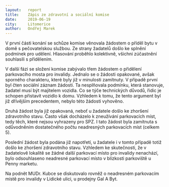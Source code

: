 ```yaml
---
layout:	  report
title:    Zápis ze zdravotní a sociální komise
date:	  2019-06-19
city:     Litomerice
author:   Ondřej Marek
---
```

V první části konání se schůze komise věnovala žádostem o příděl bytu v domě s pečovatelskou službou. Ze strany žadatelů došlo ke splnění podmínek pro udělení. Hlasování proběhlo kolektivně, všichni zúčastnění souhlasili s přidělením. 

V další fázi se složení komise zabývalo třem žádostem o přidělení parkovacího mosta pro invalidy. Jednalo se o žádosti opakované, avšak sporného charakteru, které byly již v minulosti zamítnuty. V případě první byl čten sociální záznam žádosti. Ta nesplňovala podmínku, která stanovuje, žadatel musí být majitelem vozidla. Co se týče technických důvodů, řidic je schopen přistavit vozidlo k domu. Vzhledem k tomu, že tento argument byl již dřívějším precedentem, nebylo této žádosti vyhověno.

Druhá žádost byla již opakovaná, neboť u žadatele došlo ke zhoršení zdravotního stavu. Často však docházelo k zneužívání parkovacích míst, tedy těch, které nejsou vyhrazeny pro SPZ. I tato žádost byla zamítnuta s odůvodněním dostatečného počtu neadresných parkovacích míst (celkem 5).

Poslední žádost byla podána již napotřetí, u žadatele i v tomto případě totiž došlo ke zhoršení zdravotního stavu. Vzhledem ke skutečnosti, že v žadatelově lokalitě se žádné další parkovací místo pro invalidy nenachází, bylo odsouhlaseno neadresné parkovací místo v blízkosti parkoviště u Penny marketu.

Na podnět MUDr. Kubce se diskutovalo rovněž o neadresném parkovacím místě pro invalidy v Lidické ulici, u prodejny Gal A Byt. 

